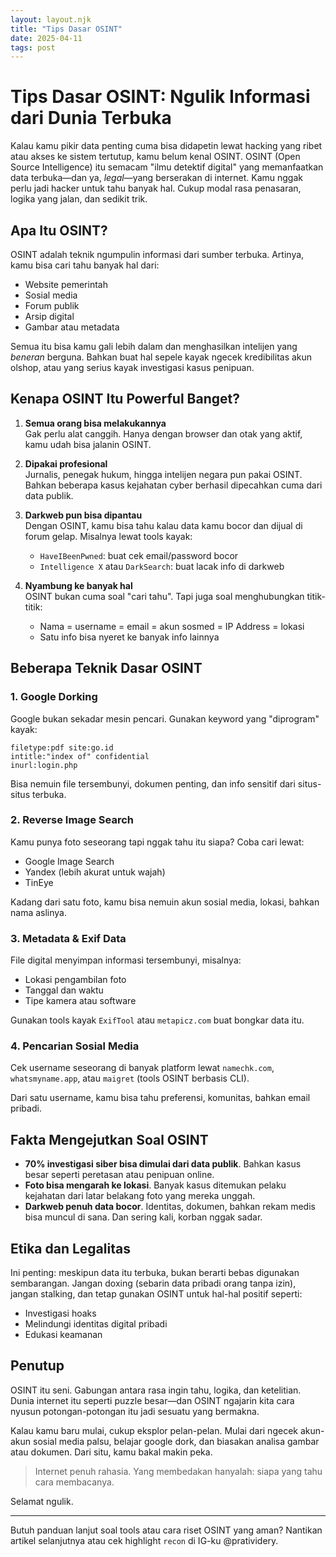 ```yaml
---
layout: layout.njk
title: "Tips Dasar OSINT"
date: 2025-04-11
tags: post
---
```


# Tips Dasar OSINT: Ngulik Informasi dari Dunia Terbuka

Kalau kamu pikir data penting cuma bisa didapetin lewat hacking yang ribet atau akses ke sistem tertutup, kamu belum kenal OSINT. OSINT (Open Source Intelligence) itu semacam "ilmu detektif digital" yang memanfaatkan data terbuka—dan ya, *legal*—yang berserakan di internet. Kamu nggak perlu jadi hacker untuk tahu banyak hal. Cukup modal rasa penasaran, logika yang jalan, dan sedikit trik.

## Apa Itu OSINT?

OSINT adalah teknik ngumpulin informasi dari sumber terbuka. Artinya, kamu bisa cari tahu banyak hal dari:
- Website pemerintah
- Sosial media
- Forum publik
- Arsip digital
- Gambar atau metadata

Semua itu bisa kamu gali lebih dalam dan menghasilkan intelijen yang *beneran* berguna. Bahkan buat hal sepele kayak ngecek kredibilitas akun olshop, atau yang serius kayak investigasi kasus penipuan.

## Kenapa OSINT Itu Powerful Banget?

1. **Semua orang bisa melakukannya**  
   Gak perlu alat canggih. Hanya dengan browser dan otak yang aktif, kamu udah bisa jalanin OSINT.

2. **Dipakai profesional**  
   Jurnalis, penegak hukum, hingga intelijen negara pun pakai OSINT. Bahkan beberapa kasus kejahatan cyber berhasil dipecahkan cuma dari data publik.

3. **Darkweb pun bisa dipantau**  
   Dengan OSINT, kamu bisa tahu kalau data kamu bocor dan dijual di forum gelap. Misalnya lewat tools kayak:
   - `HaveIBeenPwned`: buat cek email/password bocor
   - `Intelligence X` atau `DarkSearch`: buat lacak info di darkweb

4. **Nyambung ke banyak hal**  
   OSINT bukan cuma soal "cari tahu". Tapi juga soal menghubungkan titik-titik:
   - Nama = username = email = akun sosmed = IP Address = lokasi
   - Satu info bisa nyeret ke banyak info lainnya

## Beberapa Teknik Dasar OSINT

### 1. Google Dorking
Google bukan sekadar mesin pencari. Gunakan keyword yang "diprogram" kayak:
```
filetype:pdf site:go.id
intitle:"index of" confidential
inurl:login.php
```
Bisa nemuin file tersembunyi, dokumen penting, dan info sensitif dari situs-situs terbuka.

### 2. Reverse Image Search
Kamu punya foto seseorang tapi nggak tahu itu siapa? Coba cari lewat:
- Google Image Search
- Yandex (lebih akurat untuk wajah)
- TinEye

Kadang dari satu foto, kamu bisa nemuin akun sosial media, lokasi, bahkan nama aslinya.

### 3. Metadata & Exif Data
File digital menyimpan informasi tersembunyi, misalnya:
- Lokasi pengambilan foto
- Tanggal dan waktu
- Tipe kamera atau software

Gunakan tools kayak `ExifTool` atau `metapicz.com` buat bongkar data itu.

### 4. Pencarian Sosial Media
Cek username seseorang di banyak platform lewat `namechk.com`, `whatsmyname.app`, atau `maigret` (tools OSINT berbasis CLI).

Dari satu username, kamu bisa tahu preferensi, komunitas, bahkan email pribadi.

## Fakta Mengejutkan Soal OSINT

- **70% investigasi siber bisa dimulai dari data publik**. Bahkan kasus besar seperti peretasan atau penipuan online.
- **Foto bisa mengarah ke lokasi**. Banyak kasus ditemukan pelaku kejahatan dari latar belakang foto yang mereka unggah.
- **Darkweb penuh data bocor**. Identitas, dokumen, bahkan rekam medis bisa muncul di sana. Dan sering kali, korban nggak sadar.

## Etika dan Legalitas
Ini penting: meskipun data itu terbuka, bukan berarti bebas digunakan sembarangan. Jangan doxing (sebarin data pribadi orang tanpa izin), jangan stalking, dan tetap gunakan OSINT untuk hal-hal positif seperti:
- Investigasi hoaks
- Melindungi identitas digital pribadi
- Edukasi keamanan

## Penutup
OSINT itu seni. Gabungan antara rasa ingin tahu, logika, dan ketelitian. Dunia internet itu seperti puzzle besar—dan OSINT ngajarin kita cara nyusun potongan-potongan itu jadi sesuatu yang bermakna.

Kalau kamu baru mulai, cukup eksplor pelan-pelan. Mulai dari ngecek akun-akun sosial media palsu, belajar google dork, dan biasakan analisa gambar atau dokumen. Dari situ, kamu bakal makin peka.

> Internet penuh rahasia. Yang membedakan hanyalah: siapa yang tahu cara membacanya.

Selamat ngulik.

---

Butuh panduan lanjut soal tools atau cara riset OSINT yang aman? Nantikan artikel selanjutnya atau cek highlight `recon` di IG-ku @pratividery.


